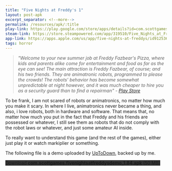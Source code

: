 ```yaml
---
title: "Five Nights at Freddy's 1"
layout: post-apk
excerpt_separator: <!--more-->
permalink: /resources/apk/:title
play-link: https://play.google.com/store/apps/details?id=com.scottgames.fivenightsatfreddys
steam-link: https://store.steampowered.com/app/319510/Five_Nights_at_Freddys/
app-link: https://apps.apple.com/us/app/five-nights-at-freddys/id912536422
tags: horror
---
```


> _"Welcome to your new summer job at Freddy Fazbear's Pizza, where kids and parents alike come for entertainment and food as far as the eye can see! The main attraction is Freddy Fazbear, of course; and his two friends. They are animatronic robots, programmed to please the crowds! The robots' behavior has become somewhat unpredictable at night however, and it was much cheaper to hire you as a security guard than to find a repairman" - <a href="https://play.google.com/store/apps/details?id=com.scottgames.fivenightsatfreddys" target="_blank">Play Store</a>_

To be frank, I am not scared of robots or animatronics, no matter how much you make it scary. In where I live, animatronics never became a thing, and also, i love robots, both in hardware and software. That means that, no matter how much you put in the fact that Freddy and his friends are possessed or whatever, I still see them as robots that do not comply with the robot laws or whatever, and just some amateur AI inside.

To really want to understand this game (and the rest of the games), either just play it or watch markiplier or something.

<span ondblclick="document.getElementById('paid').style.display='inline'">The following file is a demo uploaded by <a href="https://five-nights-at-freddys.en.uptodown.com/android" target="_blank">UpToDown</a>, backed up by me.</span>

<div class="text-center">
    <a class="btn btn-dark btn-block w-100" onclick='apk("com.scottgames.fivenightsatfreddysdemo_1.84.apk")' target="_blank" style="text-decoration: none; background-color: #333;"> Download <b>com.scottgames.fivenightsatfreddysdemo_1.84.apk</b> (50 MB)</a><br>
    <a id="paid" class="btn btn-dark btn-block w-100" onclick='apk("com.scottgames.fivenightsatfreddys_2.0.3.apk")' target="_blank" style="text-decoration: none; background-color: #333; display: none;"> Download <b>com.scottgames.fivenightsatfreddys_2.0.3.apk</b> (108 MB)</a>
</div>
